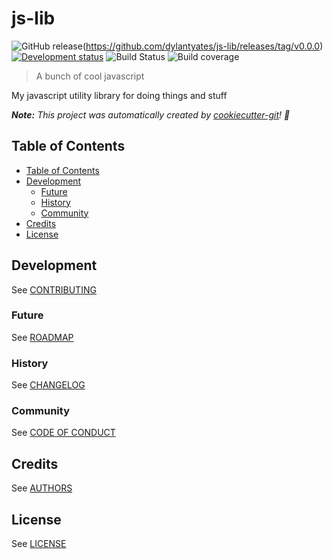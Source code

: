 # js-lib

![GitHub release](https://img.shields.io/badge/release-v0-blue.svg)(https://github.com/dylantyates/js-lib/releases/tag/v0.0.0)
[![Development status](https://img.shields.io/badge/status-planning-red.svg)](ROADMAP.md)
![Build Status](https://img.shields.io/badge/build-unknown-lightgrey.svg)
![Build coverage](https://img.shields.io/badge/codecov-0%25-lightgrey.svg)

> A bunch of cool javascript

My javascript utility library for doing things and stuff

_**Note:** This project was automatically created by [cookiecutter-git](https://github.com/NathanUrwin/cookiecutter-git)! :cookie:_

## Table of Contents

- [Table of Contents](#table-of-contents)
- [Development](#development)
  - [Future](#future)
  - [History](#history)
  - [Community](#community)
- [Credits](#credits)
- [License](#license)

## Development

See [CONTRIBUTING](CONTRIBUTING.md)

### Future

See [ROADMAP](ROADMAP.md)

### History

See [CHANGELOG](CHANGELOG.md)

### Community

See [CODE OF CONDUCT](CODE_OF_CONDUCT.md)

## Credits

See [AUTHORS](AUTHORS.md)

## License

See [LICENSE](LICENSE)
